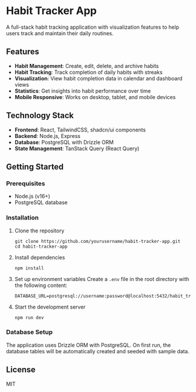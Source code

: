 # Habit Tracker App

A full-stack habit tracking application with visualization features to help users track and maintain their daily routines.

## Features

- **Habit Management**: Create, edit, delete, and archive habits
- **Habit Tracking**: Track completion of daily habits with streaks
- **Visualization**: View habit completion data in calendar and dashboard views
- **Statistics**: Get insights into habit performance over time
- **Mobile Responsive**: Works on desktop, tablet, and mobile devices

## Technology Stack

- **Frontend**: React, TailwindCSS, shadcn/ui components
- **Backend**: Node.js, Express
- **Database**: PostgreSQL with Drizzle ORM
- **State Management**: TanStack Query (React Query)

## Getting Started

### Prerequisites

- Node.js (v16+)
- PostgreSQL database

### Installation

1. Clone the repository
   ```
   git clone https://github.com/yourusername/habit-tracker-app.git
   cd habit-tracker-app
   ```

2. Install dependencies
   ```
   npm install
   ```

3. Set up environment variables
   Create a `.env` file in the root directory with the following content:
   ```
   DATABASE_URL=postgresql://username:password@localhost:5432/habit_tracker
   ```

4. Start the development server
   ```
   npm run dev
   ```

### Database Setup

The application uses Drizzle ORM with PostgreSQL. On first run, the database tables will be automatically created and seeded with sample data.

## License

MIT
